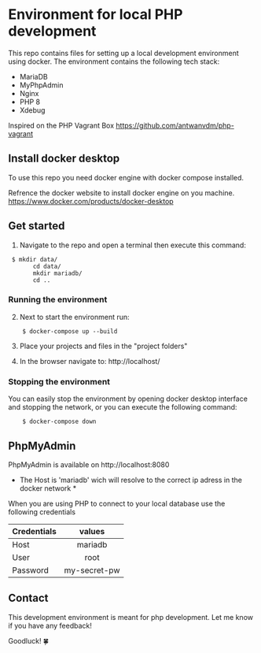# Environment for local PHP development 
This repo contains files for setting up a local development environment using docker.
The environment contains the following tech stack:
- MariaDB
- MyPhpAdmin
- Nginx
- PHP 8
- Xdebug

Inspired on the PHP Vagrant Box
https://github.com/antwanvdm/php-vagrant

## Install docker desktop
To use this repo you need docker engine with docker compose installed.

Refrence the docker website to install docker engine on you machine.
https://www.docker.com/products/docker-desktop

## Get started

1. Navigate to the repo and open a terminal then execute this command:


```shell script
 $ mkdir data/
       cd data/
       mkdir mariadb/
       cd ..
```
### Running the environment
2. Next to start the environment run:
```
    $ docker-compose up --build
```

3. Place your projects and files in the "project folders"


4. In the browser navigate to: http://localhost/

### Stopping the environment

You can easily stop the environment by opening docker desktop interface and stopping the network, or you can execute the following command:
```
    $ docker-compose down
```  

## PhpMyAdmin

PhpMyAdmin is available on http://localhost:8080

* The Host is 'mariadb' wich will resolve to the correct ip adress in the docker network *

When you are using PHP to connect to your local database use the following credentials

| Credentials        | values        |
| ------------------ |:-------------:|
| Host               | mariadb       |
| User               | root          |
| Password           | my-secret-pw  |

## Contact

This development environment is meant for php development.
Let me know if you have any feedback! 

Goodluck! 🍀
